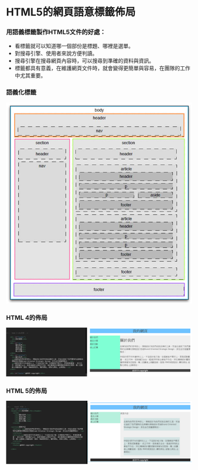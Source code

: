 # HTML5的網頁語意標籤佈局

### 用語義標籤製作HTML5文件的好處：

* 看標籤就可以知道哪一個部份是標題、哪裡是選單。
* 對搜尋引擎、使用者來說方便判讀。
* 搜尋引擎在搜尋網頁內容時，可以搜尋到準確的資料與資訊。
* 標籤都具有意義，在維護網頁文件時，就會變得更簡單與容易，在團隊的工作中尤其重要。

### 語義化標籤

![](../.gitbook/assets/image%20%2815%29.png)

### HTML 4的佈局

![](../.gitbook/assets/image%20%282%29.png)

### HTML 5的佈局

![](../.gitbook/assets/html5.jpg)



